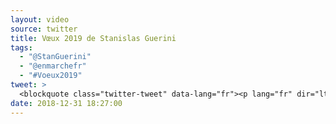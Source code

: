 ```yaml
---
layout: video
source: twitter
title: Vœux 2019 de Stanislas Guerini
tags:
  - "@StanGuerini"
  - "@enmarchefr"
  - "#Voeux2019"
tweet: >
  <blockquote class="twitter-tweet" data-lang="fr"><p lang="fr" dir="ltr">Continuer à transformer notre pays en profondeur.<br>Travailler à la refondation de l&#39;Europe.<br>Faire des choix forts pour sauver notre planète.<br><br>Voilà nos objectifs pour 2019. Nous les atteindrons ensemble. Rassemblés. Unis. <br><br>À toutes et tous : excellente année 2019 ! <a href="https://twitter.com/StanGuerini?ref_src=twsrc%5Etfw">@StanGuerini</a> <a href="https://t.co/WGZJ3z5wQo">pic.twitter.com/WGZJ3z5wQo</a></p>&mdash; En Marche (@enmarchefr) <a href="https://twitter.com/enmarchefr/status/1079791274192977921?ref_src=twsrc%5Etfw">31 décembre 2018</a></blockquote>
date: 2018-12-31 18:27:00
---
```

